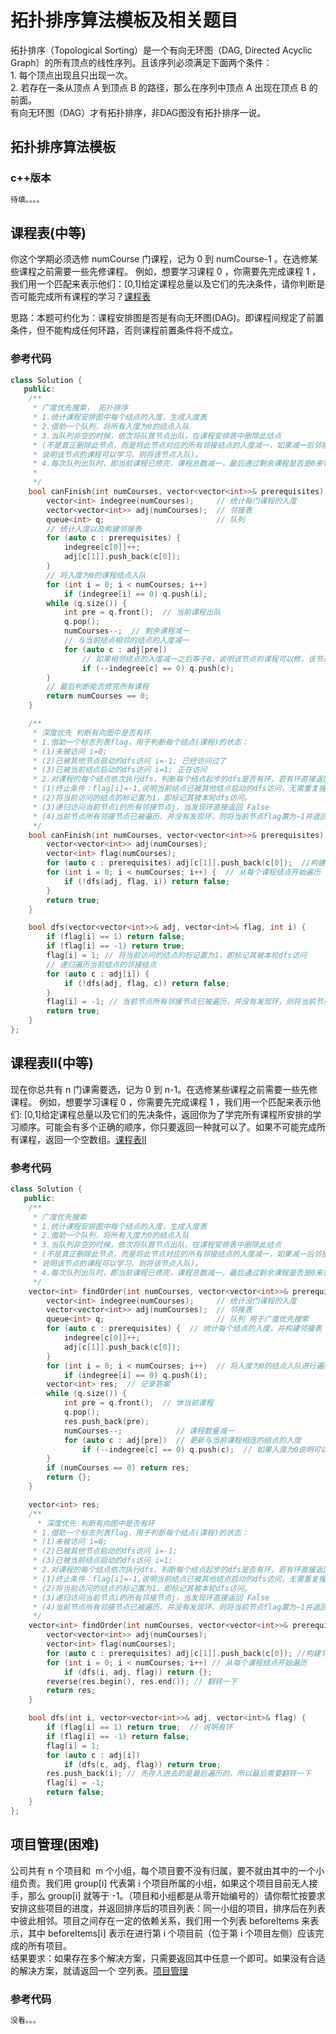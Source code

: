 # 拓扑排序算法模板及相关题目

拓扑排序（Topological Sorting）是一个有向无环图（DAG, Directed Acyclic Graph）的所有顶点的线性序列。且该序列必须满足下面两个条件：<br>1. 每个顶点出现且只出现一次。<br>2. 若存在一条从顶点 A 到顶点 B 的路径，那么在序列中顶点 A 出现在顶点 B 的前面。<br>有向无环图（DAG）才有拓扑排序，非DAG图没有拓扑排序一说。

## 拓扑排序算法模板

### c++版本

```c++
待填。。。。
```

## 课程表(中等)

你这个学期必须选修 numCourse 门课程，记为 0 到 numCourse-1 。在选修某些课程之前需要一些先修课程。 例如，想要学习课程 0 ，你需要先完成课程 1 ，我们用一个匹配来表示他们：[0,1]给定课程总量以及它们的先决条件，请你判断是否可能完成所有课程的学习？[课程表](https://leetcode-cn.com/problems/course-schedule/)

思路：本题可约化为：课程安排图是否是有向无环图(DAG)。即课程间规定了前置条件，但不能构成任何环路，否则课程前置条件将不成立。

### 参考代码

```c++
class Solution {
   public:
    /**
     * 广度优先搜索， 拓扑排序
     * 1.统计课程安排图中每个结点的入度，生成入度表
     * 2.借助一个队列，将所有入度为0的结点入队
     * 3.当队列非空的时候，依次将队首节点出队，在课程安排表中删除此结点
     * (不是真正删除此节点，而是将此节点对应的所有邻接结点的入度减一，如果减一后邻接结点的入度为0，
     * 说明该节点的课程可以学习，则将该节点入队)。
     * 4.每次队列出队时，即当前课程已修完，课程总数减一，最后通过剩余课程是否是0来判断是否可以修完课程
     *
     */
    bool canFinish(int numCourses, vector<vector<int>>& prerequisites) {
        vector<int> indegree(numCourses);     // 统计每门课程的入度
        vector<vector<int>> adj(numCourses);  // 邻接表
        queue<int> q;                         // 队列
        // 统计入度以及构建邻接表
        for (auto c : prerequisites) {
            indegree[c[0]]++;
            adj[c[1]].push_back(c[0]);
        }
        // 将入度为0的课程结点入队
        for (int i = 0; i < numCourses; i++)
            if (indegree[i] == 0) q.push(i);
        while (q.size()) {
            int pre = q.front();  // 当前课程出队
            q.pop();
            numCourses--;  // 剩余课程减一
            // 与当前结点相邻的结点的入度减一
            for (auto c : adj[pre])
                // 如果相邻结点的入度减一之后等于0，说明该节点的课程可以修，该节点入队
                if (--indegree[c] == 0) q.push(c);
        }
        // 最后判断能否修完所有课程
        return numCourses == 0;
    }

    /**
     * 深度优先 判断有向图中是否有环
     * 1.借助一个标志列表flag，用于判断每个结点(课程)的状态：
     * (1)未被访问 i=0;
     * (2)已被其他节点启动的dfs访问 i=-1; 已经访问过了
     * (3)已被当前结点启动的dfs访问 i=1; 正在访问
     * 2.对课程的每个结点依次执行dfs，判断每个结点起步的dfs是否有环，若有环直接返回false
     * (1)终止条件：flag[i]=-1,说明当前结点已被其他结点启动的dfs访问，无需重复搜索，直接返回true。flag[i]=1说明在本轮dfs搜索中i被第2次搜索，说明有环，直接返回false。
     * (2)将当前访问的结点的标记置为1，即标记其被本轮dfs访问。
     * (3)递归访问当前节点i的所有邻接节点j，当发现环直接返回 False
     * (4)当前节点所有邻接节点已被遍历，并没有发现环，则将当前节点flag置为−1并返回True。
     */
    bool canFinish(int numCourses, vector<vector<int>>& prerequisites) {
        vector<vector<int>> adj(numCourses);
        vector<int> flag(numCourses);
        for (auto c : prerequisites) adj[c[1]].push_back(c[0]);  //构建邻接表
        for (int i = 0; i < numCourses; i++) {  // 从每个课程结点开始遍历
            if (!dfs(adj, flag, i)) return false;
        }
        return true;
    }

    bool dfs(vector<vector<int>>& adj, vector<int>& flag, int i) {
        if (flag[i] == 1) return false;
        if (flag[i] == -1) return true;
        flag[i] = 1; // 将当前访问的结点的标记置为1，即标记其被本轮dfs访问
        // 递归遍历当前结点的邻接结点
        for (auto c : adj[i]) {
            if (!dfs(adj, flag, c)) return false;
        }
        flag[i] = -1; // 当前节点所有邻接节点已被遍历，并没有发现环，则将当前节点flag置为−1
        return true;
    }
};
```

## 课程表II(中等)

现在你总共有 n 门课需要选，记为 0 到 n-1。在选修某些课程之前需要一些先修课程。 例如，想要学习课程 0 ，你需要先完成课程 1 ，我们用一个匹配来表示他们: [0,1]给定课程总量以及它们的先决条件，返回你为了学完所有课程所安排的学习顺序。可能会有多个正确的顺序，你只要返回一种就可以了。如果不可能完成所有课程，返回一个空数组。[课程表II](https://leetcode-cn.com/problems/course-schedule-ii/)

### 参考代码

```c++
class Solution {
   public:
    /**
     * 广度优先搜索
     * 1.统计课程安排图中每个结点的入度，生成入度表
     * 2.借助一个队列，将所有入度为0的结点入队
     * 3.当队列非空的时候，依次将队首节点出队，在课程安排表中删除此结点
     * (不是真正删除此节点，而是将此节点对应的所有邻接结点的入度减一，如果减一后邻接结点的入度为0，
     * 说明该节点的课程可以学习，则将该节点入队)。
     * 4.每次队列出队时，即当前课程已修完，课程总数减一，最后通过剩余课程是否是0来判断是否可以修完课程
     */
    vector<int> findOrder(int numCourses, vector<vector<int>>& prerequisites) {
        vector<int> indegree(numCourses);     // 统计没门课程的入度
        vector<vector<int>> adj(numCourses);  // 邻接表
        queue<int> q;                         // 队列 用于广度优先搜索
        for (auto c : prerequisites) {  // 统计每个结点的入度，并构建邻接表
            indegree[c[0]]++;
            adj[c[1]].push_back(c[0]);
        }
        for (int i = 0; i < numCourses; i++)  // 将入度为0的结点入队进行遍历
            if (indegree[i] == 0) q.push(i);
        vector<int> res;  // 记录答案
        while (q.size()) {
            int pre = q.front();  // 休当前课程
            q.pop();
            res.push_back(pre);
            numCourses--;            // 课程数量减一
            for (auto c : adj[pre])  // 更新与当前课程相连的结点的入度
                if (--indegree[c] == 0) q.push(c);  // 如果入度为0说明可以修了
        }
        if (numCourses == 0) return res;
        return {};
    }

    vector<int> res;
    /**
      * 深度优先 判断有向图中是否有环
     * 1.借助一个标志列表flag，用于判断每个结点(课程)的状态：
     * (1)未被访问 i=0;
     * (2)已被其他节点启动的dfs访问 i=-1;
     * (3)已被当前结点启动的dfs访问 i=1;
     * 2.对课程的每个结点依次执行dfs，判断每个结点起步的dfs是否有环，若有环直接返回false
     * (1)终止条件：flag[i]=-1,说明当前结点已被其他结点启动的dfs访问，无需重复搜索，直接返回true。flag[i]=1说明在本轮dfs搜索中i被第2次搜索，说明有环，直接返回false。
     * (2)将当前访问的结点的标记置为1，即标记其被本轮dfs访问。
     * (3)递归访问当前节点i的所有邻接节点j，当发现环直接返回 False
     * (4)当前节点所有邻接节点已被遍历，并没有发现环，则将当前节点flag置为−1并返回True。
     */
    vector<int> findOrder(int numCourses, vector<vector<int>>& prerequisites) {
        vector<vector<int>> adj(numCourses);
        vector<int> flag(numCourses);
        for (auto c : prerequisites) adj[c[1]].push_back(c[0]); //构建邻接表
        for (int i = 0; i < numCourses; i++) // 从每个课程结点开始遍历
            if (dfs(i, adj, flag)) return {};
        reverse(res.begin(), res.end()); // 翻转一下
        return res;
    }

    bool dfs(int i, vector<vector<int>>& adj, vector<int>& flag) {
        if (flag[i] == 1) return true;  // 说明有环
        if (flag[i] == -1) return false;
        flag[i] = 1;
        for (auto c : adj[i])
            if (dfs(c, adj, flag)) return true;
        res.push_back(i); // 先存入进去的是最后遍历的，所以最后需要翻转一下
        flag[i] = -1;
        return false;
    }
};
```

## 项目管理(困难)

公司共有 n 个项目和  m 个小组，每个项目要不没有归属，要不就由其中的一个小组负责。我们用 group[i] 代表第 i 个项目所属的小组，如果这个项目目前无人接手，那么 group[i] 就等于 -1。（项目和小组都是从零开始编号的）请你帮忙按要求安排这些项目的进度，并返回排序后的项目列表：同一小组的项目，排序后在列表中彼此相邻。项目之间存在一定的依赖关系，我们用一个列表 beforeItems 来表示，其中 beforeItems[i] 表示在进行第 i 个项目前（位于第 i 个项目左侧）应该完成的所有项目。<br>结果要求：如果存在多个解决方案，只需要返回其中任意一个即可。如果没有合适的解决方案，就请返回一个 空列表。[项目管理](https://leetcode-cn.com/problems/sort-items-by-groups-respecting-dependencies/)

### 参考代码

```c++
没看。。。
```